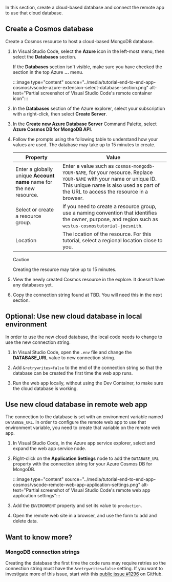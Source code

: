 In this section, create a cloud-based database and connect the remote app to use that cloud database. 

## Create a Cosmos database

Create a Cosmos resource to host a cloud-based MongoDB database. 

1. In Visual Studio Code, select the **Azure** icon in the left-most menu, then select the **Databases** section. 

    If the **Databases** section isn't visible, make sure you have checked the section in the top Azure **...** menu. 

    :::image type="content" source="../media/tutorial-end-to-end-app-cosmos/vscode-azure-extension-select-database-section.png" alt-text="Partial screenshot of Visual Studio Code's remote container icon"::: 

1. In the **Databases** section of the Azure explorer, select your subscription with a right-click, then select **Create Server**.
1. In the **Create new Azure Database Server** Command Palette, select **Azure Cosmos DB for MongoDB API**. 
1. Follow the prompts using the following table to understand how your values are used. The database may take up to 15 minutes to create.

    |Property|Value|
    |--|--|
    |Enter a globally unique **Account name** name for the new resource.| Enter a value such as `cosmos-mongodb-YOUR-NAME`, for your resource. Replace `YOUR-NAME` with your name or unique ID. This unique name is also used as part of the URL to access the resource in a browser.|
    |Select or create a resource group.|If you need to create a resource group, use a naming convention that identifies the owner, purpose, and region such as `westus-cosmostutorial-joesmith`.|
    |Location|The location of the resource. For this tutorial, select a regional location close to you.|

    > [!CAUTION]
    > Creating the resource may take up to 15 minutes.     

1. View the newly created Cosmos resource in the explore. It doesn't have any databases yet. 
1. Copy the connection string found at TBD. You will need this in the next section.

## Optional: Use new cloud database in local environment

In order to use the new cloud database, the local code needs to change to use the new connection string. 

1. In Visual Studio Code, open the `.env` file and change the **DATABASE_URL** value to new connection string. 
1. Add `&retrywrites=false` to the end of the connection string so that the database can be created the first time the web app runs. 

1. Run the web app locally, without using the Dev Container, to make sure the cloud database is working. 

## Use new cloud database in remote web app

The connection to the database is set with an environment variable named `DATABASE_URL`. In order to configure the remote web app to use that environment variable, you need to create that variable on the remote web app. 

1. In Visual Studio Code, in the Azure app service explorer, select and expand the web app service node.
1.  Right-click on the **Application Settings** node to add the `DATABASE_URL` property with the connection string for your Azure Cosmos DB for MongoDB. 

    :::image type="content" source="../media/tutorial-end-to-end-app-cosmos/vscode-remote-web-app-application-settings.png" alt-text="Partial screenshot of Visual Studio Code's remote web app application settings"::: 

1. Add the `ENVIRONMENT` property and set its value to `production`.

1. Open the remote web site in a browser, and use the form to add and delete data. 

## Want to know more? 

### MongoDB connection strings
Creating the database the first time the code runs may require retries so the connection string must have the `&retrywrites=false` setting. If you want to investigate more of this issue, start with this [public issue #1296](https://github.com/microsoft/vscode-cosmosdb/issues/1296) on GitHub. 